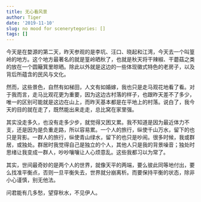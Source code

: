 ```yaml
---
title: 无心看风景
author: Tiger
date: '2019-11-10'
slug: no mood for scenerytegories: []
tags: []
---
```



今天是在婺源的第二天，昨天参观的是李坑、汪口、晓起和江湾，今天去一个叫篁岭的地方。这个地方最著名的就是篁岭晒秋了，也就是秋天将干辣椒、干蘑菇之类的放在一个圆簸箕里晾晒。除此以外就是这边的一些体现徽式特色的老房子，以及背后所蕴含的民风与文化。

然而，这些景色，自然有如梯田，人文有如婚嫁，我也只是走马观花地看了看。对于我而言，走马比观花更为重要，因为这边古村落的样子，也跟昨天差不了多少，唯一的区别可能就是这边在山上，而昨天基本都是在平地上的村落。说白了，我今天的目的就在走了，既然能出来走走，总比窝在家里强。

其实没走多久，也没有走多少步，就觉得又困又累。我不知道是因为最近体力不支，还是因为是负重走路，所以容易累。一个人的旅行，纵使千山万水，留下的也只是背影。一群人的旅行，纵使青山绿水，留下的也只是吵闹。很多时候，我或群居，或独处。群居时我觉得自己是独立的个人，其他人只是我的背景噪音；独处时思绪让我变成一群人，吵吵嚷嚷让人心烦意乱。这些我都习以为常了。

其实，世间最奇妙的是两个人的世界，就像天平的两端，要么彼此同等地付出，要么找准平衡点，否则一旦平衡失去，世界就分崩离析。而要保持平衡的状态，除非小心谨慎，别无他法。

问君能有几多愁，望穿秋水，不见伊人。